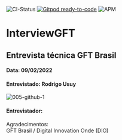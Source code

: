 ![CI-Status](https://github.com/rousuy/InterviewGFT/actions/workflows/dotnet.yml/badge.svg)
[![Gitpod ready-to-code](https://img.shields.io/badge/Gitpod-ready--to--code-908a85?logo=gitpod)](https://gitpod.io/#https://github.com/rousuy/InterviewGFT.git)
![APM](https://img.shields.io/apm/l/vim-mode?logo=License)

# InterviewGFT
## Entrevista técnica GFT Brasil
#### Data: 09/02/2022
#### Entrevistado: Rodrigo Usuy

![005-github-1](https://user-images.githubusercontent.com/76751870/153108542-62e0a78a-95f1-4935-ae89-6062186153c5.png)
#### Entrevistador: 
<footer>
Agradecimentos:<br> 
GFT Brasil / Digital Innovation Onde (DIO)


